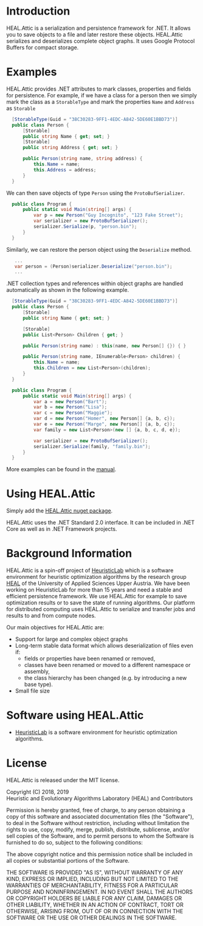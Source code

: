 # Introduction

HEAL.Attic is a serialization and persistence framework for .NET. It allows you to save objects to a file and later restore these objects. HEAL.Attic serializes and deserializes complete object graphs. It uses Google Protocol Buffers for compact storage.

# Examples
HEAL.Attic provides .NET attributes to mark classes, properties and fields for persistence. For example, if we have a class for a person then we simply mark the class as a `StorableType` and mark the properties `Name` and `Address` as `Storable`     
```csharp
  [StorableType(Guid = "38C30283-9FF1-4EDC-A842-5DE60E1BBD73")]
  public class Person {
      [Storable]
      public string Name { get; set; }
      [Storable]
      public string Address { get; set; }

      public Person(string name, string address) {
          this.Name = name;
          this.Address = address;
      }
  }
```

We can then save objects of type `Person` using the `ProtoBufSerializer`.

```csharp
  public class Program {
      public static void Main(string[] args) {
          var p = new Person("Guy Incognito", "123 Fake Street");
          var serializer = new ProtoBufSerializer();
          serializer.Serialize(p, "person.bin");
      }
  }
```

Similarly, we can restore the person object using the  `Deserialize` method.
```csharp
   ...
   var person = (Person)serializer.Deserialize("person.bin");
   ... 
```

.NET collection types and references within object graphs are handled automatically as shown in the following example.
```csharp
  [StorableType(Guid = "38C30283-9FF1-4EDC-A842-5DE60E1BBD73")]
  public class Person {
      [Storable]
      public string Name { get; set; }

      [Storable]
      public List<Person> Children { get; }

      public Person(string name) : this(name, new Person[] {}) { }

      public Person(string name, IEnumerable<Person> children) {
          this.Name = name;
          this.Children = new List<Person>(children);
      }
  }

  public class Program {
      public static void Main(string[] args) {
          var a = new Person("Bart");
          var b = new Person("Lisa");
          var c = new Person("Maggie");
          var d = new Person("Homer", new Person[] {a, b, c});
          var e = new Person("Marge", new Person[] {a, b, c});
          var family = new List<Person>(new [] {a, b, c, d, e});

          var serializer = new ProtoBufSerializer();
          serializer.Serialize(family, "family.bin");
      }
  }
```
More examples can be found in the [manual](docs/Manual.md).

# Using HEAL.Attic
Simply add the [HEAL.Attic nuget package](https://www.nuget.org/packages/HEAL.Attic/).

HEAL.Attic uses the .NET Standard 2.0 interface. It can be included in .NET Core as well as in .NET Framework projects. 



# Background Information
HEAL.Attic is a spin-off project of [HeuristicLab](https://dev.heuristiclab.com) which is a software environment for heuristic optimization algorithms by the research group [HEAL](https://heal.heuristiclab.com) of the University of Applied Sciences Upper Austria. We have been working on HeuristicLab for more than 15 years and need a stable and efficient persistence framework. We use HEAL.Attic for example to save optimization results or to save the state of running algorithms. Our platform for distributed computing uses HEAL.Attic to serialize and transfer jobs and results to and from compute nodes. 

Our main objectives for HEAL.Attic are:
 - Support for large and complex object graphs
 - Long-term stable data format which allows deserialization of files even if:
   - fields or properties have been renamed or removed,
   - classes have been renamed or moved to a different namespace or assembly,
   - the class hierarchy has been changed (e.g. by introducing a new base type).
 - Small file size  

# Software using HEAL.Attic
* [HeuristicLab](https://dev.heuristiclab.com) is a software environment for heuristic optimization algorithms. 

# License
HEAL.Attic is released under the MIT license.

Copyright (C) 2018, 2019   
Heuristic and Evolutionary Algorithms Laboratory (HEAL) and Contributors

Permission is hereby granted, free of charge, to any person obtaining a copy
of this software and associated documentation files (the "Software"), to deal
in the Software without restriction, including without limitation the rights
to use, copy, modify, merge, publish, distribute, sublicense, and/or sell
copies of the Software, and to permit persons to whom the Software is
furnished to do so, subject to the following conditions:

The above copyright notice and this permission notice shall be included in all
copies or substantial portions of the Software.

THE SOFTWARE IS PROVIDED "AS IS", WITHOUT WARRANTY OF ANY KIND, EXPRESS OR
IMPLIED, INCLUDING BUT NOT LIMITED TO THE WARRANTIES OF MERCHANTABILITY,
FITNESS FOR A PARTICULAR PURPOSE AND NONINFRINGEMENT. IN NO EVENT SHALL THE
AUTHORS OR COPYRIGHT HOLDERS BE LIABLE FOR ANY CLAIM, DAMAGES OR OTHER
LIABILITY, WHETHER IN AN ACTION OF CONTRACT, TORT OR OTHERWISE, ARISING FROM,
OUT OF OR IN CONNECTION WITH THE SOFTWARE OR THE USE OR OTHER DEALINGS IN THE
SOFTWARE.